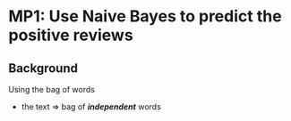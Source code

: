 # MP1: Use Naive Bayes to predict the positive reviews

## Background

Using the bag of words
* the text => bag of ***independent*** words